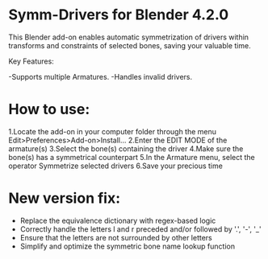 # Symm-Drivers for Blender 4.2.0
This Blender add-on enables automatic symmetrization of drivers within transforms and constraints of selected bones, saving your valuable time.

Key Features:

-Supports multiple Armatures.
-Handles invalid drivers.

# How to use:
1.Locate the add-on in your computer folder through the menu Edit>Preferences>Add-on>Install...
2.Enter the EDIT MODE of the armature(s)
3.Select the bone(s) containing the driver
4.Make sure the bone(s) has a symmetrical counterpart
5.In the Armature menu, select the operator Symmetrize selected drivers
6.Save your precious time

# New version fix:

- Replace the equivalence dictionary with regex-based logic
- Correctly handle the letters l and r preceded and/or followed by '.', '-', '_'
- Ensure that the letters are not surrounded by other letters
- Simplify and optimize the symmetric bone name lookup function

